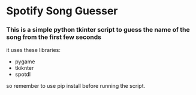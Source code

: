 # Spotify Song Guesser

### This is a simple python tkinter script to guess the name of the song from the first few seconds
it uses these libraries:
* pygame
* tkiknter
* spotdl

so remember to use pip install before running the script.